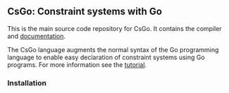 ## CsGo: Constraint systems with Go

This is the main source code repository for CsGo. It contains the compiler
and [documentation]().

The CsGo language augments the normal syntax of the Go programming language to
enable easy declaration of constraint systems using Go programs. For more
information see the
[tutorial](https://github.com/aybehrouz/csgo/blob/fe2bb3d2a046240680d92d57a45a90e6ca7fcc6a/docs/intro.md).

### Installation